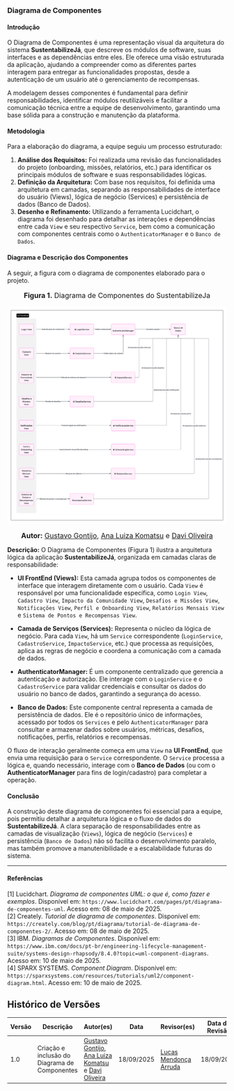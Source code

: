 ### **Diagrama de Componentes**

#### **Introdução**

O Diagrama de Componentes é uma representação visual da arquitetura do sistema **SustentabilizeJá**, que descreve os módulos de software, suas interfaces e as dependências entre eles. Ele oferece uma visão estruturada da aplicação, ajudando a compreender como as diferentes partes interagem para entregar as funcionalidades propostas, desde a autenticação de um usuário até o gerenciamento de recompensas.

A modelagem desses componentes é fundamental para definir responsabilidades, identificar módulos reutilizáveis e facilitar a comunicação técnica entre a equipe de desenvolvimento, garantindo uma base sólida para a construção e manutenção da plataforma.

#### **Metodologia**

Para a elaboração do diagrama, a equipe seguiu um processo estruturado:

1.  **Análise dos Requisitos:** Foi realizada uma revisão das funcionalidades do projeto (onboarding, missões, relatórios, etc.) para identificar os principais módulos de software e suas responsabilidades lógicas.
2.  **Definição da Arquitetura:** Com base nos requisitos, foi definida uma arquitetura em camadas, separando as responsabilidades de interface do usuário (Views), lógica de negócio (Services) e persistência de dados (Banco de Dados).
3.  **Desenho e Refinamento:** Utilizando a ferramenta Lucidchart, o diagrama foi desenhado para detalhar as interações e dependências entre cada `View` e seu respectivo `Service`, bem como a comunicação com componentes centrais como o `AuthenticatorManager` e o `Banco de Dados`.

#### **Diagrama e Descrição dos Componentes**

A seguir, a figura com o diagrama de componentes elaborado para o projeto.

<center>
<font size="3"><p style="text-align: center"><b>Figura 1.</b>  Diagrama de Componentes do SustentabilizeJa </p></font>

![Diagrama de Componentes](../assets/DiagramaComponentes.png)

<font size="3"><p style="text-align: center"><b>Autor:</b>  [Gustavo Gontijo](https://https://github.com/Guga301104), [Ana Luiza Komatsu](https://github.com/luluaroeira) e [Davi Oliveira](https://https://github.com/daviRolvr) </p></font>
</center>

**Descrição:** O Diagrama de Componentes (Figura 1) ilustra a arquitetura lógica da aplicação **SustentabilizeJá**, organizada em camadas claras de responsabilidade:

* **UI FrontEnd (Views):** Esta camada agrupa todos os componentes de interface que interagem diretamente com o usuário. Cada `View` é responsável por uma funcionalidade específica, como `Login View`, `Cadastro View`, `Impacto da Comunidade View`, `Desafios e Missões View`, `Notificações View`, `Perfil e Onboarding View`, `Relatórios Mensais View` e `Sistema de Pontos e Recompensas View`.

* **Camada de Serviços (Services):** Representa o núcleo da lógica de negócio. Para cada `View`, há um `Service` correspondente (`LoginService`, `CadastroService`, `ImpactoService`, etc.) que processa as requisições, aplica as regras de negócio e coordena a comunicação com a camada de dados.

* **AuthenticatorManager:** É um componente centralizado que gerencia a autenticação e autorização. Ele interage com o `LoginService` e o `CadastroService` para validar credenciais e consultar os dados do usuário no banco de dados, garantindo a segurança do acesso.

* **Banco de Dados:** Este componente central representa a camada de persistência de dados. Ele é o repositório único de informações, acessado por todos os `Services` e pelo `AuthenticatorManager` para consultar e armazenar dados sobre usuários, métricas, desafios, notificações, perfis, relatórios e recompensas.

O fluxo de interação geralmente começa em uma `View` na **UI FrontEnd**, que envia uma requisição para o `Service` correspondente. O `Service` processa a lógica e, quando necessário, interage com o **Banco de Dados** (ou com o **AuthenticatorManager** para fins de login/cadastro) para completar a operação.

#### **Conclusão**

A construção deste diagrama de componentes foi essencial para a equipe, pois permitiu detalhar a arquitetura lógica e o fluxo de dados do **SustentabilizeJá**. A clara separação de responsabilidades entre as camadas de visualização (`Views`), lógica de negócio (`Services`) e persistência (`Banco de Dados`) não só facilita o desenvolvimento paralelo, mas também promove a manutenibilidade e a escalabilidade futuras do sistema.

---

#### **Referências**

[1] Lucidchart. *Diagrama de componentes UML: o que é, como fazer e exemplos*. Disponível em: `https://www.lucidchart.com/pages/pt/diagrama-de-componentes-uml`. Acesso em: 08 de maio de 2025.
<br>[2] Creately. *Tutorial de diagrama de componentes*. Disponível em: `https://creately.com/blog/pt/diagrama/tutorial-de-diagrama-de-componentes-2/`. Acesso em: 08 de maio de 2025.
<br>[3] IBM. *Diagramas de Componentes*. Disponível em: `https://www.ibm.com/docs/pt-br/engineering-lifecycle-management-suite/systems-design-rhapsody/8.4.0?topic=uml-component-diagrams`. Acesso em: 10 de maio de 2025.
<br>[4] SPARX SYSTEMS. *Component Diagram*. Disponível em: `https://sparxsystems.com/resources/tutorials/uml2/component-diagram.html`. Acesso em: 10 de maio de 2025.

## Histórico de Versões

| Versão | Descrição                            | Autor(es)                                                                                         | Data       | Revisor(es)                                                                                                 | Data de Revisão |
| ------ | ------------------------------------ | ------------------------------------------------------------------------------------------------- | ---------- | ----------------------------------------------------------------------------------------------------------- | --------- |
| 1.0    | Criação e inclusão do Diagrama de Componentes | [Gustavo Gontijo](https://https://github.com/Guga301104), [Ana Luiza Komatsu](https://github.com/luluaroeira) e [Davi Oliveira](https://https://github.com/daviRolvr) | 18/09/2025 | [Lucas Mendonça Arruda](https://github.com/lucasarruda9) | 18/09/2025|